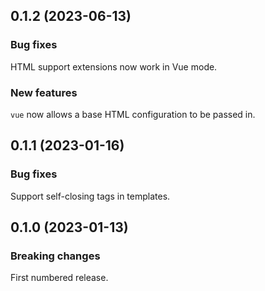 ## 0.1.2 (2023-06-13)

### Bug fixes

HTML support extensions now work in Vue mode.

### New features

`vue` now allows a base HTML configuration to be passed in.

## 0.1.1 (2023-01-16)

### Bug fixes

Support self-closing tags in templates.

## 0.1.0 (2023-01-13)

### Breaking changes

First numbered release.


